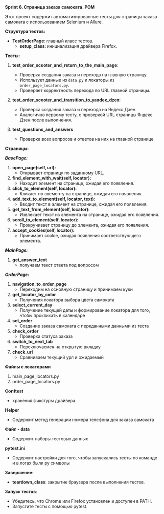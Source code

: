 **Sprint 6. Страница заказа самоката. POM**

Этот проект содержит автоматизированные тесты для страницы заказа самоката с использованием Selenium и Allure.

**Структура тестов:**
- **TestOrderPage**: главный класс тестов.
  - **setup_class**: инициализация драйвера Firefox.
  
**Тесты:**
1. **test_order_scooter_and_return_to_the_main_page**:
   - Проверка создания заказа и перехода на главную страницу.
   - Использует данные из `data.py` и локаторы из `order_page_locators.py`.
   - Проверяет корректность перехода по URL главной страницы.

2. **test_order_scooter_and_transition_to_yandex_dzen**:
   - Проверка создания заказа и перехода на Яндекс Дзен.
   - Аналогично первому тесту, с проверкой URL страницы Яндекс Дзен после выполнения.

3. **test_questions_and_answers**
    - Проверка всех вопросов и ответов на них на главной странице


**Страницы:**

***BasePage:***
1. **open_page(self, url):**
   - Открывает страницу по заданному URL.
2. **find_element_with_wait(self, locator):**
   - Находит элемент на странице, ожидая его появления.
3. **click_to_element(self, locator):**
   - Кликает по элементу на странице, ожидая его появления.
4. **add_text_to_element(self, locator, text):**
   - Вводит текст в элемент на странице, ожидая его появления.
5. **get_text_from_element(self, locator):**
   - Извлекает текст из элемента на странице, ожидая его появления.
6. **scroll_to_element(self, locator):**
   - Прокручивает страницу до элемента, ожидая его появления.
7. **accept_cookies(self, locator):**
   - Принимает cookie, ожидая появления соответствующего элемента.

***MainPage:***
1. **get_answer_text**
   - получаем текст ответа под вопросом

***OrderPage:***
1. **navigation_to_order_page**
   - Переходим на основную страницу и принимаем куки
2. **get_locator_by_color**
   - Получения локатора выбора цвета самоката
3. **select_current_day**
   - Получение текущей даты и формирование локатора для того, чтобы прокликать в календаре
4. **set_order**
   - Создание заказа самоката с переданными данными из теста
5. **check_order**
   - Проверка статуса заказа
6. **switch_to_next_tab**
   - Переключаемся на открытую вкладку
7. **check_url**
   - Сравниваем текущий урл и ожидаемый

**Файлы с локаторами**
1. main_page_locators.py
2. order_page_locators.py

**Conftest**
- хранения фикстуры драйвера

**Helper**
- Содержит метод генерации номера телефона для заказа самоката 

**Файл - data**
   - Содержит наборы тестовых данных 

**pytest.ini**
- Содержит настройки для того, чтобы запускались тесты по команде и в логах были ру символы

**Завершение:**
- **teardown_class**: закрытие браузера после выполнения тестов.

**Запуск тестов**:
- Убедитесь, что Chrome или Firefox установлен и доступен в PATH.
- Запустите тесты с помощью pytest.